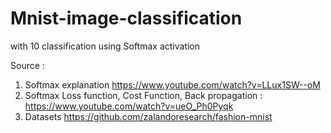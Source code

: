 # Mnist-image-classification
with 10 classification using Softmax activation

Source :
1. Softmax explanation
   https://www.youtube.com/watch?v=LLux1SW--oM
2. Softmax Loss function, Cost Function, Back propagation :
   https://www.youtube.com/watch?v=ueO_Ph0Pyqk
3. Datasets
   https://github.com/zalandoresearch/fashion-mnist
